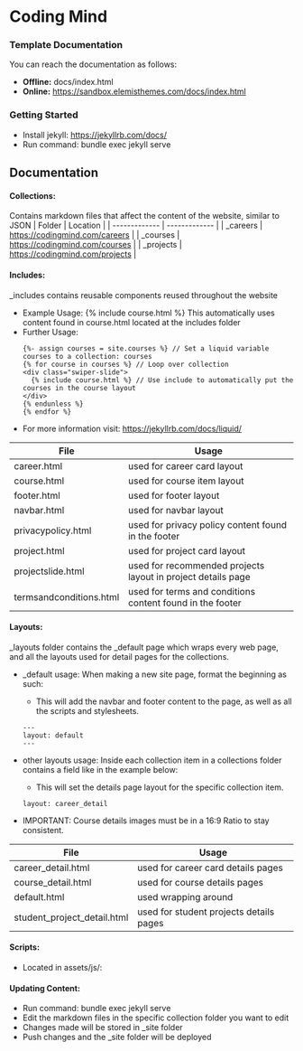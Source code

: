 # Coding Mind 

### Template Documentation
You can reach the documentation as follows:
- **Offline:** docs/index.html
- **Online:** https://sandbox.elemisthemes.com/docs/index.html

### Getting Started
- Install jekyll: https://jekyllrb.com/docs/ 
- Run command: bundle exec jekyll serve

## Documentation
#### Collections: 
Contains markdown files that affect the content of the website, similar to JSON
| Folder  | Location |
| ------------- | ------------- | 
| _careers | https://codingmind.com/careers | 
| _courses | https://codingmind.com/courses |
| _projects | https://codingmind.com/projects |

#### Includes: 
_includes contains reusable components reused throughout the website
- Example Usage: {% include course.html %}  This automatically uses content found in course.html located at the includes folder 
- Further Usage:             
  ```
  {%- assign courses = site.courses %} // Set a liquid variable courses to a collection: courses
  {% for course in courses %} // Loop over collection 
  <div class="swiper-slide">
    {% include course.html %} // Use include to automatically put the courses in the course layout
  </div>
  {% endunless %}
  {% endfor %}
  ```
 - For more information visit: https://jekyllrb.com/docs/liquid/
 
| File  | Usage |
| ------------- | ------------- | 
|career.html | used for career card layout |
|course.html | used for course item layout |
|footer.html | used for footer layout |
|navbar.html | used for navbar layout |
|privacypolicy.html | used for privacy policy content found in the footer |
|project.html | used for project card layout |
|projectslide.html | used for recommended projects layout in project details page |
|termsandconditions.html | used for terms and conditions content found in the footer |

#### Layouts: 
_layouts folder contains the _default page which wraps every web page, and all the layouts used for detail pages for the collections.
- _default usage: When making a new site page, format the beginning as such: 
  - This will add the navbar and footer content to the page, as well as all the scripts and stylesheets.
  ```
  ---
  layout: default
  ---
  ```
    
- other layouts usage: Inside each collection item in a collections folder contains a field like in the example below:
   - This will set the details page layout for the specific collection item.
  ```
  layout: career_detail
  ```
- IMPORTANT: Course details images must be in a 16:9 Ratio to stay consistent.

| File  | Usage |
| ------------- | ------------- | 
|career_detail.html  | used for career card details pages |
|course_detail.html  | used for course details pages |
|default.html  | used wrapping around |
|student_project_detail.html | used for student projects details pages |

#### Scripts:
- Located in assets/js/:

#### Updating Content:
- Run command: bundle exec jekyll serve
- Edit the markdown files in the specific collection folder you want to edit 
- Changes made will be stored in _site folder
- Push changes and the _site folder will be deployed

## 
